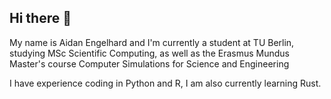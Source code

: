## Hi there 👋

My name is Aidan Engelhard and I'm currently a student at TU Berlin, studying MSc Scientific Computing, as well as the Erasmus Mundus Master's course Computer Simulations for Science and Engineering

I have experience coding in Python and R, I am also currently learning Rust.

<!--
**aidan-engelhard/aidan-engelhard** is a ✨ _special_ ✨ repository because its `README.md` (this file) appears on your GitHub profile.

Here are some ideas to get you started:

- 🔭 I’m currently working on ...
- 🌱 I’m currently learning ...
- 👯 I’m looking to collaborate on ...
- 🤔 I’m looking for help with ...
- 💬 Ask me about ...
- 📫 How to reach me: ...
- 😄 Pronouns: ...
- ⚡ Fun fact: ...
-->
